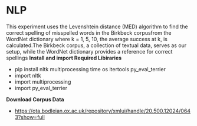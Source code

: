 # NLP
This experiment uses the Levenshtein distance (MED) algorithm
to find the correct spelling of misspelled words in the Birkbeck
corpusfrom the WordNet dictionary where k = 1, 5, 10, the average success at k, is calculated.The Birkbeck corpus, a collection
of textual data, serves as our setup, while the WordNet dictionary
provides a reference for correct spellings
**Install and import Required Libiraries**
  * pip install nltk multiprocessing time os itertools py_eval_terrier
  * import nltk 
  * import multiprocessing 
  * import py_eval_terrier

**Download Corpus Data**
  - https://ota.bodleian.ox.ac.uk/repository/xmlui/handle/20.500.12024/0643?show=full
